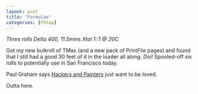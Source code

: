 ```yaml
---
layout: post
title: "Formulae"
categories: [fStop]
---
```

<i>Three rolls Delta 400, 11.5mins Xtol 1::1 @ 20C</i>

Got my new bulkroll of TMax (and a new pack of PrintFile pages) and found that I still had a good 30 feet of it in the loader all along. <i>Doi!</i> Spooled-off six rolls to potentially use in San Francisco today.

Paul Graham says <a title="Hackers and Painters" target="linkframe" href="http://www.paulgraham.com/hp.html">Hackers and Painters</a> just want to be loved.

Outta here.


